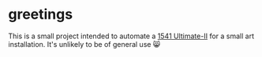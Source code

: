 # greetings

This is a small project intended to automate a [1541 Ultimate-II](https://1541u-documentation.readthedocs.io/en/latest/index.html) for a small art installation.
It's unlikely to be of general use :smile_cat:
